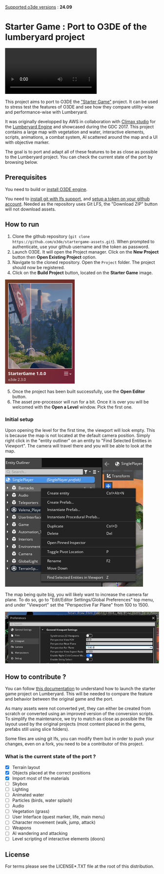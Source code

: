 <u>Supported o3de versions</u> : **24.09**

# Starter Game : Port to O3DE of the lumberyard project

<video autoplay loop src="doc/demo.mp4">Demo</video> 

This project aims to port to O3DE the ["Starter Game"](https://aws.amazon.com/blogs/gametech/now-available-starter-game/) project. It can be used to stress test the features of O3DE and see how they compare utility-wise and performance-wise with Lumberyard.

It was originally developped by AWS in collaboration with [Climax studio](http://www.climaxstudios.com/) for the [Lumberyard Engine](https://aws.amazon.com/lumberyard/) and showcased during the GDC 2017. This project contains a large map with vegetation and water, interactive elements, scripts, animations, a combat system, AI scattered around the map and a UI with objective marker.

The goal is to port and adapt all of these features to be as close as possible to the Lumberyard project. You can check the current state of the port by browsing below.

## Prerequisites

You need to build or [install O3DE engine](https://o3de.org/download/).

You need to [install git with lfs support](https://git-scm.com/downloads), and [setup a token on your github account](https://www.docs.o3de.org/docs/welcome-guide/setup/setup-from-github/#configure-credentials-for-git-lfs). Needed as the repository uses Git LFS, the "Download ZIP" button will not download assets.

## How to run

1. Clone the github repository (`git clone https://github.com/o3de/startergame-assets.git`). When prompted to authenticate, use your github username and the token as password.
2. Launch O3DE. It will open the Project manager. Click on the **New Project** button then **Open Existing Project** option.
3. Navigate to the cloned repository. Open the `Project` folder. The project should now be registered.
4. Click on the **Build Project** button, located on the **Starter Game** image.

![project](doc/project.png)

5. Once the project has been built successfully, use the **Open Editor** button.
6. The asset pre-processor will run for a bit. Once it is over you will be welcomed with the **Open a Level** window. Pick the first one.

### Initial setup

Upon opening the level for the first time, the viewport will look empty. This is because the map is not located at the default camera position. Simply right click in the "entity outliner" on an entity to "Find Selected Entities in Viewport". The camera will travel there and you will be able to look at the map.

![go to entities](doc/go-to-entities.png)

The map being quite big, you will likely want to increase the camera far plane. To do so, go to "Edit/Editor Settings/Global Preferences" top menu, and under "Viewport" set the "Perspective Far Plane" from 100 to 1500. 

![settings](doc/settings.png)

## How to contribute ?

You can follow [this documentation](https://development--o3deorg.netlify.app/docs/learning-guide/tutorials/lumberyard-to-o3de/) to understand how to launch the starter game project on Lumberyard. This will be needed to compare the feature and behavior between the original game and the port. 

As many assets were not converted yet, they can either be created from scratch or converted using an improved version of the conversion scripts. To simplify the maintenance, we try to match as close as possible the file layout used by the original projects (most content placed in the gems, prefabs still using slice folders).

Some files are using git lfs, you can modify them but in order to push your changes, even on a fork, you need to be a contributor of this project.

### What is the current state of the port ?

- [x] Terrain layout
- [x] Objects placed at the correct positions
- [x] Import most of the materials
- [ ] Skybox
- [ ] Lighting
- [ ] Animated water
- [ ] Particles (birds, water splash)
- [ ] Audio
- [ ] Vegetation (grass)
- [ ] User Interface (quest marker, life, main menu)
- [ ] Character movement (walk, jump, attack)
- [ ] Weapons
- [ ] AI wandering and attacking
- [ ] Level scripting of interactive elements (doors)

## License

For terms please see the LICENSE*.TXT file at the root of this distribution.
